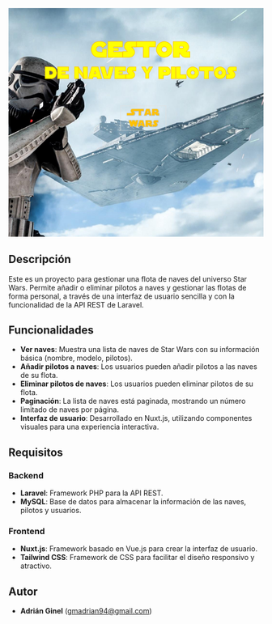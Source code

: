![Gestor de naves](Starwars-backend/gestor.png)
## Descripción

Este es un proyecto para gestionar una flota de naves del universo Star Wars. Permite añadir o eliminar pilotos a naves y gestionar las flotas de forma personal, a través de una interfaz de usuario sencilla y con la funcionalidad de la API REST de Laravel.

## Funcionalidades

- **Ver naves**: Muestra una lista de naves de Star Wars con su información básica (nombre, modelo, pilotos).
- **Añadir pilotos a naves**: Los usuarios pueden añadir pilotos a las naves de su flota.
- **Eliminar pilotos de naves**: Los usuarios pueden eliminar pilotos de su flota.
- **Paginación**: La lista de naves está paginada, mostrando un número limitado de naves por página.
- **Interfaz de usuario**: Desarrollado en Nuxt.js, utilizando componentes visuales para una experiencia interactiva.

## Requisitos

### Backend

- **Laravel**: Framework PHP para la API REST.
- **MySQL**: Base de datos para almacenar la información de las naves, pilotos y usuarios.

### Frontend

- **Nuxt.js**: Framework basado en Vue.js para crear la interfaz de usuario.
- **Tailwind CSS**: Framework de CSS para facilitar el diseño responsivo y atractivo.



## Autor

- **Adrián Ginel** (gmadrian94@gmail.com)

